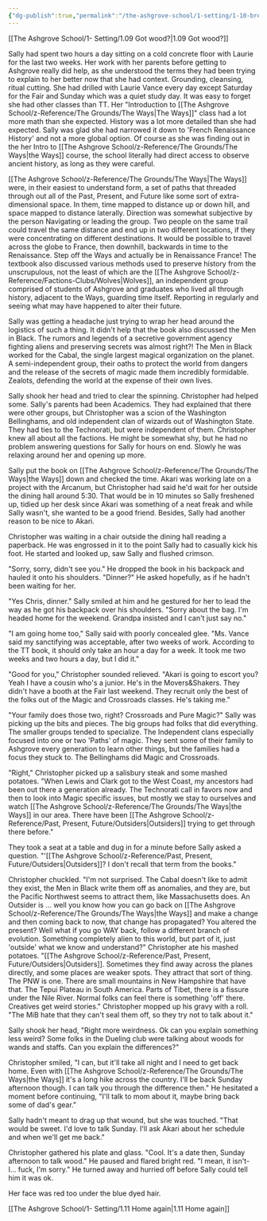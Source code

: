 ```yaml
---
{"dg-publish":true,"permalink":"/the-ashgrove-school/1-setting/1-10-breakthrough-no-not-like-that/"}
---
```


[[The Ashgrove School/1- Setting/1.09 Got wood?\|1.09 Got wood?]]

Sally had spent two hours a day sitting on a cold concrete floor with Laurie for the last two weeks. Her work with her parents before getting to Ashgrove really did help, as she understood the terms they had been trying to explain to her better now that she had context. Grounding, cleansing, ritual cutting. She had drilled with Laurie Vance every day except Saturday for the Fair and Sunday which was a quiet study day. It was easy to forget she had other classes than TT. Her "Introduction to [[The Ashgrove School/z-Reference/The Grounds/The Ways\|The Ways]]" class had a lot more math than she expected. History was a lot more detailed than she had expected. Sally was glad she had narrowed it down to 'French Renaissance History' and not a more global option. Of course as she was finding out in the her Intro to [[The Ashgrove School/z-Reference/The Grounds/The Ways\|the Ways]] course, the school literally had direct access to observe ancient history, as long as they were careful.

[[The Ashgrove School/z-Reference/The Grounds/The Ways\|The Ways]] were, in their easiest to understand form, a set of paths that threaded through out all of the Past, Present, and Future like some sort of extra-dimensional space. In them, time mapped to distance up or down hill, and space mapped to distance laterally. Direction was somewhat subjective by the person Navigating or leading the group. Two people on the same trail could travel the same distance and end up in two different locations, if they were concentrating on different destinations. It would be possible to travel across the globe to France, then downhill, backwards in time to the Renaissance. Step off the Ways and actually be in Renaissance France! The textbook also discussed various methods used to preserve history from the unscrupulous, not the least of which are the [[The Ashgrove School/z-Reference/Factions-Clubs/Wolves\|Wolves]], an independent group comprised of students of Ashgrove and graduates who lived all through history, adjacent to the Ways, guarding time itself. Reporting in regularly and seeing what may have happened to alter their future. 

Sally was getting a headache just trying to wrap her head around the logistics of such a thing. It didn't help that the book also discussed the Men in Black. The rumors and legends of a secretive government agency fighting aliens and preserving secrets was almost right?! The Men in Black worked for the Cabal, the single largest magical organization on the planet. A semi-independent group, their oaths to protect the world from dangers and the release of the secrets of magic made them incredibly formidable. Zealots, defending the world at the expense of their own lives. 

Sally shook her head and tried to clear the spinning. Christopher had helped some. Sally's parents had been Academics. They had explained that there were other groups, but Christopher was a scion of the Washington Bellinghams, and old independent clan of wizards out of Washington State. They had ties to the Technorati, but were independent of them. Christopher knew all about all the factions. He might be somewhat shy, but he had no problem answering questions for Sally for hours on end. Slowly he was relaxing around her and opening up more. 

Sally put the book on [[The Ashgrove School/z-Reference/The Grounds/The Ways\|the Ways]] down and checked the time. Akari was working late on a project with the Arcanum, but Christopher had said he'd wait for her outside the dining hall around 5:30. That would be in 10 minutes so Sally freshened up, tidied up her desk since Akari was something of a neat freak and while Sally wasn't, she wanted to be a good friend. Besides, Sally had another reason to be nice to Akari.

Christopher was waiting in a chair outside the dining hall reading a paperback. He was engrossed in it to the point Sally had to casually kick his foot. He started and looked up, saw Sally and flushed crimson.

"Sorry, sorry, didn't see you." He dropped the book in his backpack and hauled it onto his shoulders. "Dinner?" He asked hopefully, as if he hadn't been waiting for her. 

"Yes Chris, dinner." Sally smiled at him and he gestured for her to lead the way as he got his backpack over his shoulders. "Sorry about the bag. I'm headed home for the weekend. Grandpa insisted and I can't just say no."

"I am going home too," Sally said with poorly concealed glee. "Ms. Vance said my sanctifying was acceptable, after two weeks of work. According to the TT book, it should only take an hour a day for a week. It took me two weeks and two hours a day, but I did it."

"Good for you," Christopher sounded relieved. "Akari is going to escort you? Yeah I have a cousin who's a junior. He's in the Movers&Shakers. They didn't have a booth at the Fair last weekend. They recruit only the best of the folks out of the Magic and Crossroads classes. He's taking me."

"Your family does those two, right? Crossroads and Pure Magic?" Sally was picking up the bits and pieces. The big groups had folks that did everything. The smaller groups tended to specialize. The Independent clans especially focused into one or two 'Paths' of magic. They sent some of their family to Ashgrove every generation to learn other things, but the families had a focus they stuck to. The Bellinghams did Magic and Crossroads.

"Right," Christopher picked up a salisbury steak and some mashed potatoes. "When Lewis and Clark got to the West Coast, my ancestors had been out there a generation already. The Technorati call in favors now and then to look into Magic specific issues, but mostly we stay to ourselves and watch [[The Ashgrove School/z-Reference/The Grounds/The Ways\|the Ways]] in our area. There have been [[The Ashgrove School/z-Reference/Past, Present, Future/Outsiders\|Outsiders]] trying to get through there before."

They took a seat at a table and dug in for a minute before Sally asked a question. "'[[The Ashgrove School/z-Reference/Past, Present, Future/Outsiders\|Outsiders]]? I don't recall that term from the books." 

Christopher chuckled. "I'm not surprised. The Cabal doesn't like to admit they exist, the Men in Black write them off as anomalies, and they are, but the Pacific Northwest seems to attract them, like Massachusetts does. An Outsider is ... well you know how you can go back on [[The Ashgrove School/z-Reference/The Grounds/The Ways\|the Ways]] and make a change and then coming back to now, that change has propagated? You altered the present? Well what if you go WAY back, follow a different branch of evolution. Something completely alien to this world, but part of it, just 'outside' what we know and understand?" Christopher ate his mashed potatoes. "[[The Ashgrove School/z-Reference/Past, Present, Future/Outsiders\|Outsiders]]. Sometimes they find away across the planes directly, and some places are weaker spots. They attract that sort of thing. The PNW is one. There are small mountains in New Hampshire that have that. The Tepui Plateau in South America. Parts of Tibet, there is a fissure under the Nile River. Normal folks can feel there is something 'off' there. Creatives get weird stories." Christopher mopped up his gravy with a roll. "The MiB hate that they can't seal them off, so they try not to talk about it."

Sally shook her head, "Right more weirdness. Ok can you explain something less weird? Some folks in the Dueling club were talking about woods for wands and staffs. Can you explain the differences?"

Christopher smiled, "I can, but it'll take all night and I need to get back home. Even with [[The Ashgrove School/z-Reference/The Grounds/The Ways\|the Ways]] it's a long hike across the country. I'll be back Sunday afternoon though. I can talk you through the difference then." He hesitated a moment before continuing, "I'll talk to mom about it, maybe bring back some of dad's gear."

Sally hadn't meant to drag up that wound, but she was touched. "That would be sweet. I'd love to talk Sunday. I'll ask Akari about her schedule and when we'll get me back." 

Christopher gathered his plate and glass. "Cool. It's a date then, Sunday afternoon to talk wood." He paused and flared bright red. "I mean, it isn't- I... fuck, I'm sorry." He turned away and hurried off before Sally could tell him it was ok. 

Her face was red too under the blue dyed hair.

[[The Ashgrove School/1- Setting/1.11 Home again\|1.11 Home again]]